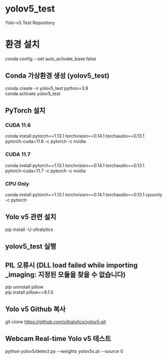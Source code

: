 # yolov5_test
Yolo-v5 Test Repository


# 환경 설치
conda config --set auto_activate_base false

## Conda 가상환경 생성 (yolov5_test)
conda create -n yolov5_test python=3.9 <br>
conda activate yolov5_test

## PyTorch 설치
### CUDA 11.6
conda install pytorch==1.13.1 torchvision==0.14.1 torchaudio==0.13.1 pytorch-cuda=11.6 -c pytorch -c nvidia
### CUDA 11.7
conda install pytorch==1.13.1 torchvision==0.14.1 torchaudio==0.13.1 pytorch-cuda=11.7 -c pytorch -c nvidia
### CPU Only
conda install pytorch==1.13.1 torchvision==0.14.1 torchaudio==0.13.1 cpuonly -c pytorch


## Yolo v5 관련 설치
pip install -U ultralytics

## yolov5_test 실행

## PIL 오류시 (DLL load failed while importing _imaging: 지정된 모듈을 찾을 수 없습니다)
pip uninstall pillow <br>
pip install pillow==9.1.0

## Yolo v5 Github 복사
git clone https://github.com/ultralytics/yolov5.git

## Webcam Real-time Yolo v5 테스트
python yolov5/detect.py --weights yolov5s.pt --source 0
